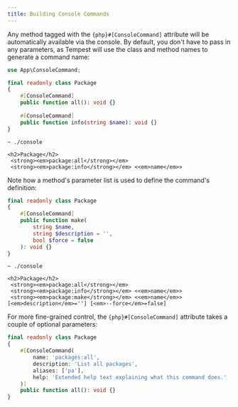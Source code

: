 ```yaml
---
title: Building Console Commands
---
```


Any method tagged with the `{php}#[ConsoleCommand]` attribute will be automatically available via the console. By default, you don't have to pass in any parameters, as Tempest will use the class and method names to generate a command name:

```php
use App\ConsoleCommand;

final readonly class Package
{
    #[ConsoleCommand]
    public function all(): void {}
    
    #[ConsoleCommand]
    public function info(string $name): void {}
}
```

```console
~ ./console

<h2>Package</h2>
 <strong><em>package:all</strong></em>
 <strong><em>package:info</strong></em> <<em>name</em>>
```

Note how a method's parameter list is used to define the command's definition:

```php
final readonly class Package
{
    #[ConsoleCommand]
    public function make(
        string $name, 
        string $description = '', 
        bool $force = false
    ): void {}
}
```

```console
~ ./console

<h2>Package</h2>
 <strong><em>package:all</strong></em>
 <strong><em>package:info</strong></em> <<em>name</em>>
 <strong><em>package:make</strong></em> <<em>name</em>> [<em>description</em>=''] [<em>--force</em>=false]
```

For more fine-grained control, the `{php}#[ConsoleCommand]` attribute takes a couple of optional parameters:

```php
final readonly class Package
{
    #[ConsoleCommand(
        name: 'packages:all',
        description: 'List all packages',
        aliases: ['pa'],
        help: 'Extended help text explaining what this command does.'
    )]
    public function all(): void {}
}
```